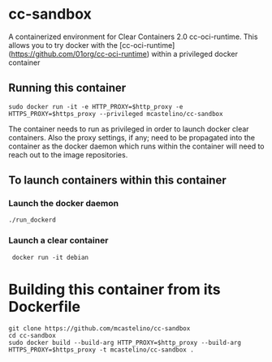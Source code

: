 # cc-sandbox

A containerized environment for Clear Containers 2.0 cc-oci-runtime.  This allows you to try docker with the [cc-oci-runtime] (https://github.com/01org/cc-oci-runtime) within a privileged docker container 

## Running this container
```
sudo docker run -it -e HTTP_PROXY=$http_proxy -e HTTPS_PROXY=$https_proxy --privileged mcastelino/cc-sandbox
```

The container needs to run as privileged in order to launch docker clear containers. Also the proxy settings, if any; need to be propagated into the container as the docker daemon which runs within the container will need to reach out to the image repositories.

## To launch containers within this container

### Launch the docker daemon
```
./run_dockerd
```

### Launch a clear container
```
 docker run -it debian
```

# Building this container from its Dockerfile

```
git clone https://github.com/mcastelino/cc-sandbox
cd cc-sandbox
sudo docker build --build-arg HTTP_PROXY=$http_proxy --build-arg HTTPS_PROXY=$https_proxy -t mcastelino/cc-sandbox .
```
